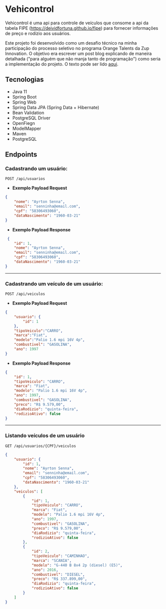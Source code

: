 # Vehicontrol

Vehicontrol é uma api para controle de veículos que consome a api da tabela FIPE (https://deividfortuna.github.io/fipe) para fornecer informações de preço e rodízio aos usuários.

Este projeto foi desenvolvido como um desafio técnico na minha participação do processo seletivo no programa Orange Talents da Zup Innovation. O objetivo era escrever um post blog explicando de maneira detalhada ("para alguém que não manja tanto de programação") como seria a implementação do projeto. O texto pode ser lido [aqui](https://medium.com/@wandersonbezerralima/construindo-uma-api-rest-para-controle-de-ve%C3%ADculos-com-spring-e16abb967fdf).

## Tecnologias

- Java 11
- Spring Boot
- Spring Web
- Spring Data JPA (Spring Data + Hibernate)
- Bean Validation
- PostgreSQL Driver
- OpenFiegn
- ModelMapper
- Maven
- PostgreSQL

## Endpoints

### Cadastrando um usuário:
````
POST /api/usuarios
````
- **Exemplo Payload Request**
~~~json
{
    "nome": "Ayrton Senna",
    "email": "senninha@email.com",
    "cpf": "58306493060",
    "dataNascimento": "1960-03-21"
}
~~~
  
- **Exemplo Payload Response**
~~~json
 {
    "id": 1,
    "nome": "Ayrton Senna",
    "email": "senninha@email.com",
    "cpf": "58306493060",
    "dataNascimento": "1960-03-21"
}
~~~
___
### Cadastrando um veículo de um usuário:

``` 
POST /api/veiculos
```
- **Exemplo Payload Request**
~~~json
{
    "usuario": {
        "id": 1
    },
    "tipoVeiculo":"CARRO",
    "marca":"Fiat",
    "modelo":"Palio 1.6 mpi 16V 4p",
    "combustivel": "GASOLINA",
    "ano": 1997
}
~~~

- **Exemplo Payload Response**

~~~json
{
    "id": 1,
    "tipoVeiculo": "CARRO",
    "marca": "Fiat",
    "modelo": "Palio 1.6 mpi 16V 4p",
    "ano": 1997,
    "combustivel": "GASOLINA",
    "preco": "R$ 9.579,00",
    "diaRodizio": "quinta-feira",
    "rodizioAtivo": false
}
~~~
___
### Listando veículos de um usuário
```
GET /api/usuarios/{CPF}/veiculos
```

~~~json
{
    "usuario": {
        "id": 1,
        "nome": "Ayrton Senna",
        "email": "senninha@email.com",
        "cpf": "58306493060",
        "dataNascimento": "1960-03-21"
    },
    "veiculos": [
        {
            "id": 1,
            "tipoVeiculo": "CARRO",
            "marca": "Fiat",
            "modelo": "Palio 1.6 mpi 16V 4p",
            "ano": 1997,
            "combustivel": "GASOLINA",
            "preco": "R$ 9.579,00",
            "diaRodizio": "quinta-feira",
            "rodizioAtivo": false
        },
        {
            "id": 2,
            "tipoVeiculo": "CAMINHAO",
            "marca": "SCANIA",
            "modelo": "G-440 B 8x4 2p (diesel) (E5)",
            "ano": 2016,
            "combustivel": "DIESEL",
            "preco": "R$ 337.899,00",
            "diaRodizio": "quinta-feira",
            "rodizioAtivo": false
        }
    ]
}
~~~